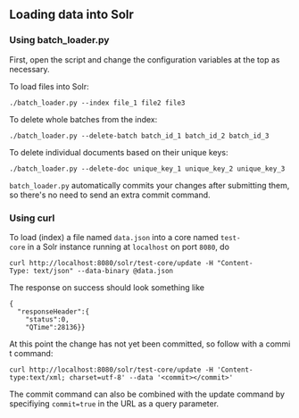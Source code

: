 ## Loading data into Solr
### Using batch_loader.py
First, open the script and change the configuration variables at the top as necessary.

To load files into Solr:
```
./batch_loader.py --index file_1 file2 file3
```
To delete whole batches from the index:
```
./batch_loader.py --delete-batch batch_id_1 batch_id_2 batch_id_3
```
To delete individual documents based on their unique keys:
```
./batch_loader.py --delete-doc unique_key_1 unique_key_2 unique_key_3
```
`batch_loader.py` automatically commits your changes after submitting them, so there's no need to send an extra commit command.

### Using curl
To load (index) a file named `data.json` into a core named `test-core` in a Solr instance running at `localhost` on port `8080`, do
```
curl http://localhost:8080/solr/test-core/update -H "Content-Type: text/json" --data-binary @data.json
```
The response on success should look something like
```
{
  "responseHeader":{
    "status":0,
    "QTime":28136}}
```
At this point the change has not yet been committed, so follow with a commit command:
```
curl http://localhost:8080/solr/test-core/update -H 'Content-type:text/xml; charset=utf-8' --data '<commit></commit>'
```
The commit command can also be combined with the update command by specifiying `commit=true` in the URL as a query parameter.